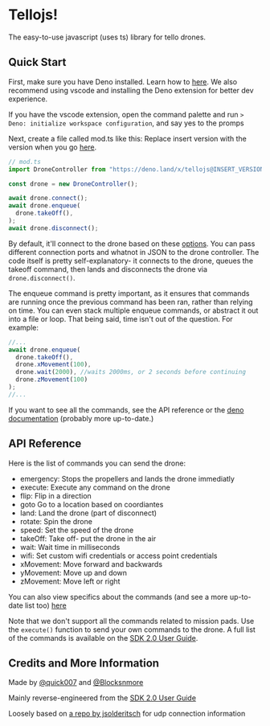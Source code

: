 # Tellojs!
The easy-to-use javascript (uses ts) library for tello drones.

## Quick Start

First, make sure you have Deno installed. Learn how to [here](https://deno.com/manual@v1.11.0/getting_started/installation). We also recommend using vscode and installing the Deno extension for better dev experience.

If you have the vscode extension, open the command palette and run `> Deno: initialize workspace configuration`, and say yes to the promps

Next, create a file called mod.ts like this:
Replace insert version with the version when you go [here](https://deno.land/x/tellojs@v1.0.2).
```ts
// mod.ts
import DroneController from "https://deno.land/x/tellojs@INSERT_VERSION/mod.ts";

const drone = new DroneController();

await drone.connect();
await drone.enqueue(
  drone.takeOff(),
);
await drone.disconnect();
```

By default, it'll connect to the drone based on these [options](https://github.com/quick007/tellojs/blob/v1.0.2/src/defaultoptions.json). You can pass different connection ports and whatnot in JSON to the drone controller. The code itself is pretty self-explanatory- it connects to the drone, queues the takeoff command, then lands and disconnects the drone via `drone.disconnect()`. 

The enqueue command is pretty important, as it ensures that commands are running once the previous command has been ran, rather than relying on time. You can even stack multiple enqueue commands, or abstract it out into a file or loop. That being said, time isn't out of the question. For example:

```ts
//...
await drone.enqueue(
  drone.takeOff(),
  drone.xMovement(100),
  drone.wait(2000), //waits 2000ms, or 2 seconds before continuing
  drone.zMovement(100)
);
//...
```

If you want to see all the commands, see the API reference or the [deno documentation](https://deno.land/x/tellojs@v1.0.2/src/cmds/mod.ts) (probably more up-to-date.)

## API Reference

Here is the list of commands you can send the drone:

- emergency: Stops the propellers and lands the drone immediatly
- execute: Execute any command on the drone
- flip: Flip in a direction
- goto Go to a location based on coordiantes
- land: Land the drone (part of disconnect)
- rotate: Spin the drone
- speed: Set the speed of the drone
- takeOff: Take off- put the drone in the air
- wait: Wait time in milliseconds
- wifi: Set custom wifi credentials or access point credentials
- xMovement: Move forward and backwards
- yMovement: Move up and down
- zMovement: Move left or right

You can also view specifics about the commands (and see a more up-to-date list too) [here](https://deno.land/x/tellojs@v1.0.2/src/cmds/mod.ts)

Note that we don't support all the commands related to mission pads. Use the `execute()` function to send your own commands to the drone. A full list of the commands is available on the [SDK 2.0 User Guide](https://dl-cdn.ryzerobotics.com/downloads/Tello/Tello%20SDK%202.0%20User%20Guide.pdf).

## Credits and More Information

Made by [@quick007](https://github.com/quick007) and [@Blocksnmore](https://github.com/Blocksnmore)

Mainly reverse-engineered from the [SDK 2.0 User Guide](https://dl-cdn.ryzerobotics.com/downloads/Tello/Tello%20SDK%202.0%20User%20Guide.pdf)

Loosely based on [a repo by jsolderitsch](https://github.com/jsolderitsch/tello-nodejs/blob/master/TelloConsole.js) for udp connection information

